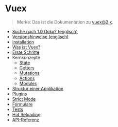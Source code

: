 # Vuex

> Merke: Das ist die Dokumentation zu vuex@2.x.

- [Suche nach 1.0 Doku? (englisch)](https://github.com/vuejs/vuex/tree/1.0/docs)
- [Versionshinweise (englisch)](https://github.com/vuejs/vuex/releases)
- [Installation](installation.md)
- [Was ist Vuex?](intro.md)
- [Erste Schritte](getting-started.md)
- Kernkonzepte
  - [State](state.md)
  - [Getters](getters.md)
  - [Mutations](mutations.md)
  - [Actions](actions.md)
  - [Modules](modules.md)
- [Struktur einer Applikation](structure.md)
- [Plugins](plugins.md)
- [Strict Mode](strict.md)
- [Formulare](forms.md)
- [Tests](testing.md)
- [Hot Reloading](hot-reload.md)
- [API-Referenz](api.md)
